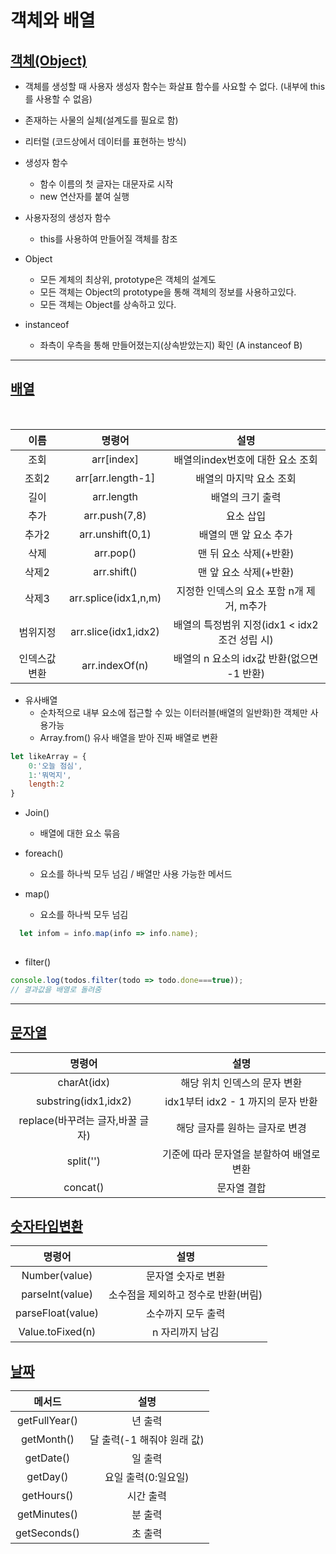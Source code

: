 # 객체와 배열

## [객체(Object)](https://github.com/100SeongJun/JS/blob/main/step05_object/object_lab01.html)

- 객체를 생성할 때 사용자 생성자 함수는 화살표 함수를 사요할 수 없다. (내부에 this를 사용할 수 없음)

- 존재하는 사물의 실체(설계도를 필요로 함)
- 리터럴 (코드상에서 데이터를 표현하는 방식)
- 생성자 함수

  - 함수 이름의 첫 글자는 대문자로 시작
  - new 연산자를 붙여 실행

- 사용자정의 생성자 함수

  - this를 사용하여 만들어질 객체를 참조

- Object

  - 모든 계체의 최상위, prototype은 객체의 설계도
  - 모든 객체는 Object의 prototype을 통해 객체의 정보를 사용하고있다.
  - 모든 객체는 Object를 상속하고 있다.

- instanceof
  - 좌측이 우측을 통해 만들어졌는지(상속받았는지) 확인 (A instanceof B)

---

## [배열](https://github.com/100SeongJun/JS/blob/main/step05_object/array_lab02.html)

<br>

|이름|명령어|설명|
|:------:|:-----------------------------: | :--------: |
|조회|arr[index]|배열의index번호에 대한 요소 조회|
|조회2|arr[arr.length-1]|배열의 마지막 요소 조회|
|길이|arr.length|배열의 크기 출력|
|추가|arr.push(7,8)|요소 삽입|
|추가2|arr.unshift(0,1)|배열의 맨 앞 요소 추가|
|삭제|arr.pop()|맨 뒤 요소 삭제(+반환)|
|삭제2|arr.shift()|맨 앞 요소 삭제(+반환)|
|삭제3|arr.splice(idx1,n,m)|지정한 인덱스의 요소 포함 n개 제거, m추가|
|범위지정|arr.slice(idx1,idx2)|배열의 특정범위 지정(idx1 < idx2조건 성립 시)|
|인덱스값 변환|arr.indexOf(n)|배열의 n 요소의 idx값 반환(없으면 -1 반환)|

- 유사배열
  - 순차적으로 내부 요소에 접근할 수 있는 이터러블(배열의 일반화)한 객체만 사용가능
  - Array.from() 유사 배열을 받아 진짜 배열로 변환

```javascript
let likeArray = {
    0:'오늘 점심',
    1:'뭐먹지',
    length:2
}  
```

- Join()
  - 배열에 대한 요소 묶음

- foreach()
  - 요소를 하나씩 모두 넘김 / 배열만 사용 가능한 메서드

- map()
  - 요소를 하나씩 모두 넘김

```javascript
  let infom = info.map(info => info.name);
  
```

- filter()

```javascript
console.log(todos.filter(todo => todo.done===true));
// 결과값을 배열로 돌려줌
```

---

## [문자열](https://github.com/100SeongJun/JS/blob/main/step05_object/string_lab03.html)

|명령어|설명|
|:----:|:-----:|
|charAt(idx)|해당 위치 인덱스의 문자 변환|
|substring(idx1,idx2)|idx1부터 idx2 - 1 까지의 문자 반환|
|replace(바꾸려는 글자,바꿀 글자)|해당 글자를 원하는 글자로 변경|
|split('')|기준에 따라 문자열을 분할하여 배열로 변환|
|concat()|문자열 결합|

## [숫자타입변환](https://github.com/100SeongJun/JS/blob/main/step05_object/number_lab04.html)

|명령어|설명|
|:-------:|:-------:|
|Number(value)|문자열 숫자로 변환|
|parseInt(value)| 소수점을 제외하고 정수로 반환(버림)|
|parseFloat(value)|소수까지 모두 출력|
|Value.toFixed(n)|n 자리까지 남김|

## [날짜](https://github.com/100SeongJun/JS/blob/main/step05_object/date_lab05.html)

|메서드|설명|
|:-------:|:-------:|
|getFullYear()|년 출력|
|getMonth()| 달 출력(-1 해줘야 원래 값)|
|getDate()|일 출력|
|getDay()|요일 출력(0:일요일)|
|getHours()|시간 출력|
|getMinutes()|분 출력|
|getSeconds()|초 출력|
